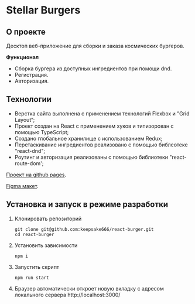 # Stellar Burgers

## О проекте 

Десктоп веб-приложение для сборки и заказа космических бургеров.

**Функционал**
* Сборка бургера из доступных ингредиентов при помощи dnd.
* Регистрация.
* Авторизация.

## Технологии
- Верстка сайта выполнена с применением технологий Flexbox и ”Grid Layout“;
- Проект создан на React с применением хуков и типизорован с помощью TypeScript;
- Создано глобальное хранилище с использованием Redux;
- Перетаскивание ингредиентов реализовано с помощью библеотеке "react-dnd";
- Роутинг и авторизация реализованы с помощью библиотеки "react-route-dom';

 [Проект на github pages](https://keepsake666.github.io/react-burger/).

 [Figma макет](https://www.figma.com/file/ocw9a6hNGeAejl4F3G9fp8/React-_-Проектные-задачи-(3-месяца)_external_link?node-id=20%3A158).

## Установка и запуск в режиме разработки

1. Клонировать репозиторий

   ```shell
   git clone git@github.com:keepsake666/react-burger.git
   cd react-burger
   ```

2. Установить зависимости

   ```shell
   npm i
   ```

3. Запустить скрипт

   ```shell
   npm run start
   ```

4. Браузер автоматически откроет новую вкладку с адресом локального сервера http://localhost:3000/
